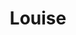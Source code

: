 ---
title: "Louise"
description: "I am a spectacular girl who easily finds a common language with people, wants to meet men, and gives them positivity. Order a VIP escort to spend an unforgettable time in the company of a sexy girl or appear at any event with a beauty who knows how to present themselves in society. 

I love sports and often go to the fitness room, so I am proud of my figure with a thin waist and perfect curves. My body will look great in a luxurious dress and in a mini bikini. But not only my appearance is my virtue. The services of an elite escort include the ability to maintain a conversation in my native Russian and English, impeccable manners, and knowledge of comfortable places for meetings where we can spend time.."
Price: "From 1000$"
height: "171"
weight: "48"
age: "22"
folder: louise2
bustSize: "2"
hairColor: "brunet"
visa: "GB"
mainImage: 1.webp
images:
  - 2.webp
  - 3.webp
---